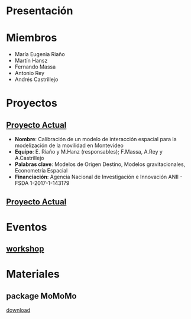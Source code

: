 


# Presentación
   
# Miembros 
+ María Eugenia Riaño
+ Martín Hansz 
+ Fernando Massa 
+ Antonio Rey 
+ Andrés Castrillejo

# Proyectos
## [Proyecto Actual](projects/anii2018)
+ **Nombre**: Calibración de un modelo de interacción espacial para la modelización de la movilidad en Montevideo
+ **Equipo**: E. Riaño y  M.Hanz (responsables); F.Massa, A.Rey y A.Castrillejo
+ **Palabras clave**: Modelos de Origen Destino, Modelos gravitacionales, Econometría Espacial
+ **Financiación**: Agencia Nacional de Investigación e Innovación ANII - FSDA 1-2017-1-143179


## [Proyecto Actual](projects/csic2019)

# Eventos
## [workshop](workshop2019/workshop)


# Materiales
## package MoMoMo 
[download](link)



